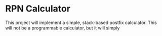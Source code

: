 # RPN Calculator

This project will implement a simple, stack-based postfix calculator. This will not be a programmable calculator, but it will simply
